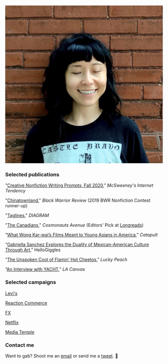 ![Greetings!](sophiepic.jpg)

### Selected publications 

"[Creative Nonfiction Writing Prompts, Fall 2020](https://www.mcsweeneys.net/articles/creative-nonfiction-writing-prompts-fall-2020)," *McSweeney's Internet Tendency* 

"[Chinatownland](https://bwr.ua.edu/2019-nonfiction-contest-runner-up-sophie-he/)," *Black Warrior Review* (2019 BWR Nonfiction Contest runner-up)

"[Taglines](http://thediagram.com/19_6/he.html)," *DIAGRAM* 

"[The Canadians](https://cosmonautsavenue.com/sophie-he-nonfiction/)," *Cosmonauts Avenue* (Editors' Pick at [Longreads](https://longreads.com/picks/authors/sophie-he/))

“[What Wong Kar-wai’s Films Meant to Young Asians in America](https://catapult.co/stories/wong-kar-wai-film-asians-america-sophie-he),” *Catapult*   

“[Gabriella Sanchez Explores the Duality of Mexican-American Culture Through Art](https://hellogiggles.com/lifestyle/gabriella-sanchez-the-blend/),” HelloGiggles  

“[The Unspoken Cool of Flamin’ Hot Cheetos](http://web.archive.org/web/20170604140148/http://luckypeach.com/unspoken-cool-flamin-hot-cheetos/),” *Lucky Peach* 

“[An Interview with YACHT](http://lacanvas.com/interview-yacht-on-siri-taylor-swift-and-the-dystopian-future/),” *LA Canvas*

### Selected campaigns 

[Levi's](https://www.levi.com/US/en_US/blog/article/creative-connections/)

[Reaction Commerce](http://sophiehe.github.io/portfolio/reaction.md)

[FX](http://sophiehe.github.io/portfolio/fx.md)

[Netflix](http://sophiehe.github.io/portfolio/netflix.md)  

[Media Temple](http://sophiehe.github.io/portfolio/mediatemple.md)

### Contact me

Want to gab? Shoot me an [email](mailto:sophiehe.lco@gmail.com) or send me a [tweet](https://twitter.com/sophiehe). 🖤

